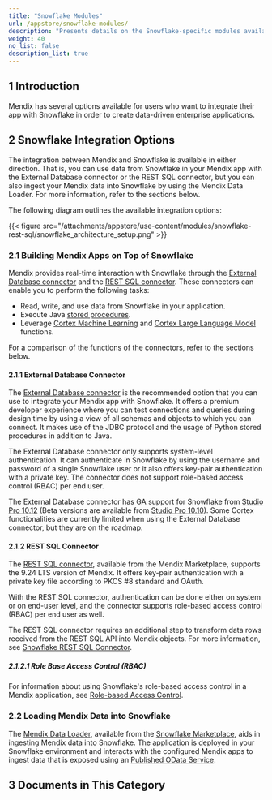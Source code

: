 ```yaml
---
title: "Snowflake Modules"
url: /appstore/snowflake-modules/
description: "Presents details on the Snowflake-specific modules available in the Mendix Marketplace."
weight: 40
no_list: false
description_list: true
---
```


## 1 Introduction

Mendix has several options available for users who want to integrate their app with Snowflake in order to create data-driven enterprise applications.

## 2 Snowflake Integration Options

The integration between Mendix and Snowflake is available in either direction. That is, you can use data from Snowflake in your Mendix app with the External Database connector or the REST SQL connector, but you can also ingest your Mendix data into Snowflake by using the Mendix Data Loader. For more information, refer to the sections below.

The following diagram outlines the available integration options:

{{< figure src="/attachments/appstore/use-content/modules/snowflake-rest-sql/snowflake_architecture_setup.png" >}}

### 2.1 Building Mendix Apps on Top of Snowflake

Mendix provides real-time interaction with Snowflake through the [External Database connector](https://marketplace.mendix.com/link/component/219862) and the [REST SQL connector](https://marketplace.mendix.com/link/component/225717). These connectors can enable you to perform the following tasks:

* Read, write, and use data from Snowflake in your application.
* Execute Java [stored procedures](https://docs.snowflake.com/en/developer-guide/stored-procedure/stored-procedures-overview).
* Leverage [Cortex Machine Learning](https://docs.snowflake.com/en/guides-overview-ml-functions) and [Cortex Large Language Model](https://docs.snowflake.com/en/user-guide/snowflake-cortex/llm-functions) functions.

For a comparison of the functions of the connectors, refer to the sections below.

#### 2.1.1 External Database Connector

The [External Database connector](https://marketplace.mendix.com/link/component/219862) is the recommended option that you can use to integrate your Mendix app with Snowflake. It offers a premium developer experience where you can test connections and queries during design time by using a view of all schemas and objects to which you can connect. It makes use of the JDBC protocol and the usage of Python stored procedures in addition to Java. 

The External Database connector only supports system-level authentication. It can authenticate in Snowflake by using the username and password of a single Snowflake user or it also offers key-pair authentication with a private key. The connector does not support role-based access control (RBAC) per end user.

The External Database connector has GA support for Snowflake from [Studio Pro 10.12](/releasenotes/studio-pro/10.12/) (Beta versions are available from [Studio Pro 10.10](/releasenotes/studio-pro/10.10/)). Some Cortex functionalities are currently limited when using the External Database connector, but they are on the roadmap.

#### 2.1.2 REST SQL Connector

The [REST SQL connector](https://marketplace.mendix.com/link/component/225717), available from the Mendix Marketplace, supports the 9.24 LTS version of Mendix. It offers key-pair authentication with a private key file according to PKCS #8 standard and OAuth.

With the REST SQL connector, authentication can be done either on system or on end-user level, and the connector supports role-based access control (RBAC) per end user as well.

The REST SQL connector requires an additional step to transform data rows received from the REST SQL API into Mendix objects. For more information, see [Snowflake REST SQL Connector](/appstore/connectors/snowflake/snowflake-rest-sql/).

##### 2.1.2.1 Role Base Access Control (RBAC)

For information about using Snowflake's role-based access control in a Mendix application, see [Role-based Access Control](/appstore/modules/snowflake/snowflake-rbac/).

### 2.2 Loading Mendix Data into Snowflake

The [Mendix Data Loader](https://app.snowflake.com/marketplace/listing/GZTDZHHIE0/mendix-mendix-data-loader/), available from the [Snowflake Marketplace](https://app.snowflake.com/marketplace), aids in ingesting Mendix data into Snowflake. The application is deployed in your Snowflake environment and interacts with the configured Mendix apps to ingest data that is exposed using an [Published OData Service](/refguide/published-odata-services/). 

## 3 Documents in This Category
